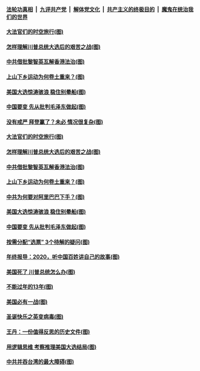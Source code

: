 

####  [法轮功真相](../../../../basic/blob/master/README.md?t=12282302) &nbsp;|&nbsp; [九评共产党](../../../../9ping.md/blob/master/README.md?t=12282302) &nbsp;|&nbsp; [解体党文化](../../../../jtdwh.md/blob/master/README.md?t=12282302)  &nbsp;|&nbsp; [共产主义的终极目的](../../../../gczydzjmd.md/blob/master/README.md?t=12282302) &nbsp;|&nbsp; [魔鬼在统治我们的世界](../../../../mgztzwmdsj.md/blob/master/README.md?t=12282302) 

#### [大法官们的时空旅行(图)](../pages/p4/957282.md?t=12282302) 

#### [怎样理解川普总统大选后的艰苦之战(图)](../pages/p4/957257.md?t=12282302) 

#### [中共借批黎智英瓦解香港法治(图)](../pages/p4/957253.md?t=12282302) 

#### [上山下乡运动为何卷土重来？(图)](../pages/p4/957236.md?t=12282302) 

#### [美国大选惊涛骇浪 稳住别晕船(图)](../pages/p4/957233.md?t=12282302) 

#### [中国要变 先从批判毛泽东做起(图)](../pages/p4/957232.md?t=12282302) 


#### [没有戒严 拜登赢了？未必 情况很复杂(图)](../pages/p4/956528.md?t=12282302) 

#### [大法官们的时空旅行(图)](../pages/p4/957282.md?t=12282302) 

#### [怎样理解川普总统大选后的艰苦之战(图)](../pages/p4/957257.md?t=12282302) 

#### [中共借批黎智英瓦解香港法治(图)](../pages/p4/957253.md?t=12282302) 

#### [上山下乡运动为何卷土重来？(图)](../pages/p4/957236.md?t=12282302) 

#### [中共为何要对阿里巴巴下手？(图)](../pages/p4/957234.md?t=12282302) 

#### [美国大选惊涛骇浪 稳住别晕船(图)](../pages/p4/957233.md?t=12282302) 

#### [中国要变 先从批判毛泽东做起(图)](../pages/p4/957232.md?t=12282302) 

#### [按需分配“选票” 3个待解的疑问(图)](../pages/p4/957193.md?t=12282302) 


#### [年终报导：2020，听中国百姓讲自己的故事(图)](../pages/p4/957144.md?t=12282302) 

#### [美国死了 川普总统怎么办(图)](../pages/p4/956987.md?t=12282302) 

#### [不能过年的13年(图)](../pages/p4/957105.md?t=12282302) 

#### [美国必有一战(图)](../pages/p4/957154.md?t=12282302) 

#### [圣诞快乐之英变病毒(图)](../pages/p4/957132.md?t=12282302) 


#### [王丹：一份值得反思的历史文件(图)](../pages/p4/957037.md?t=12282302) 

#### [用逻辑思维 考察推理美国大选结局(图)](../pages/p4/957039.md?t=12282302) 

#### [中共并吞台湾的最大障碍(图)](../pages/p4/957035.md?t=12282302) 


